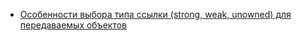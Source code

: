 - [Особенности выбора типа ссылки (strong, weak, unowned) для передаваемых объектов](https://www.youtube.com/watch?v=q1OFkTfi7d4) 
